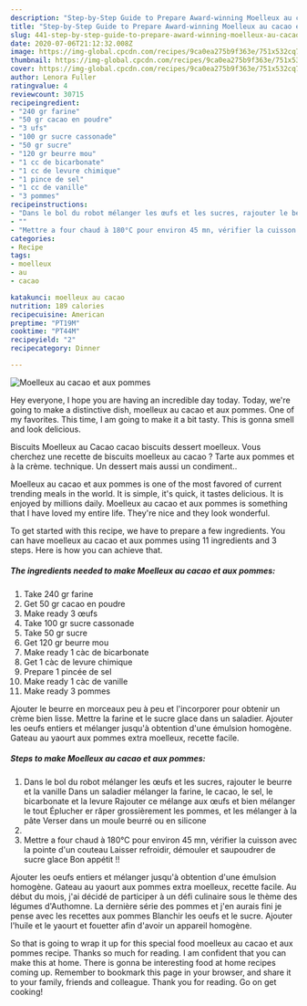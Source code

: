```yaml
---
description: "Step-by-Step Guide to Prepare Award-winning Moelleux au cacao et aux pommes"
title: "Step-by-Step Guide to Prepare Award-winning Moelleux au cacao et aux pommes"
slug: 441-step-by-step-guide-to-prepare-award-winning-moelleux-au-cacao-et-aux-pommes
date: 2020-07-06T21:12:32.008Z
image: https://img-global.cpcdn.com/recipes/9ca0ea275b9f363e/751x532cq70/moelleux-au-cacao-et-aux-pommes-photo-principale-de-la-recette.jpg
thumbnail: https://img-global.cpcdn.com/recipes/9ca0ea275b9f363e/751x532cq70/moelleux-au-cacao-et-aux-pommes-photo-principale-de-la-recette.jpg
cover: https://img-global.cpcdn.com/recipes/9ca0ea275b9f363e/751x532cq70/moelleux-au-cacao-et-aux-pommes-photo-principale-de-la-recette.jpg
author: Lenora Fuller
ratingvalue: 4
reviewcount: 30715
recipeingredient:
- "240 gr farine"
- "50 gr cacao en poudre"
- "3 ufs"
- "100 gr sucre cassonade"
- "50 gr sucre"
- "120 gr beurre mou"
- "1 cc de bicarbonate"
- "1 cc de levure chimique"
- "1 pince de sel"
- "1 cc de vanille"
- "3 pommes"
recipeinstructions:
- "Dans le bol du robot mélanger les œufs et les sucres, rajouter le beurre et la vanille Dans un saladier mélanger la farine, le cacao, le sel, le bicarbonate et la levure Rajouter ce mélange aux œufs et bien mélanger le tout Éplucher er râper grossièrement les pommes, et les mélanger à la pâte Verser dans un moule beurré ou en silicone"
- ""
- "Mettre a four chaud à 180°C pour environ 45 mn, vérifier la cuisson avec la pointe d&#39;un couteau Laisser refroidir, démouler et saupoudrer de sucre glace Bon appétit !!"
categories:
- Recipe
tags:
- moelleux
- au
- cacao

katakunci: moelleux au cacao 
nutrition: 189 calories
recipecuisine: American
preptime: "PT19M"
cooktime: "PT44M"
recipeyield: "2"
recipecategory: Dinner

---
```



![Moelleux au cacao et aux pommes](https://img-global.cpcdn.com/recipes/9ca0ea275b9f363e/751x532cq70/moelleux-au-cacao-et-aux-pommes-photo-principale-de-la-recette.jpg)

Hey everyone, I hope you are having an incredible day today. Today, we're going to make a distinctive dish, moelleux au cacao et aux pommes. One of my favorites. This time, I am going to make it a bit tasty. This is gonna smell and look delicious.

Biscuits Moelleux au Cacao cacao biscuits dessert moelleux. Vous cherchez une recette de biscuits moelleux au cacao ? Tarte aux pommes et à la crème. technique. Un dessert mais aussi un condiment..

Moelleux au cacao et aux pommes is one of the most favored of current trending meals in the world. It is simple, it's quick, it tastes delicious. It is enjoyed by millions daily. Moelleux au cacao et aux pommes is something that I have loved my entire life. They're nice and they look wonderful.


To get started with this recipe, we have to prepare a few ingredients. You can have moelleux au cacao et aux pommes using 11 ingredients and 3 steps. Here is how you can achieve that.

<!--inarticleads1-->

##### The ingredients needed to make Moelleux au cacao et aux pommes:

1. Take 240 gr farine
1. Get 50 gr cacao en poudre
1. Make ready 3 œufs
1. Take 100 gr sucre cassonade
1. Take 50 gr sucre
1. Get 120 gr beurre mou
1. Make ready 1 càc de bicarbonate
1. Get 1 càc de levure chimique
1. Prepare 1 pincée de sel
1. Make ready 1 càc de vanille
1. Make ready 3 pommes


Ajouter le beurre en morceaux peu à peu et l&#39;incorporer pour obtenir un crème bien lisse. Mettre la farine et le sucre glace dans un saladier. Ajouter les oeufs entiers et mélanger jusqu&#39;à obtention d&#39;une émulsion homogène. Gateau au yaourt aux pommes extra moelleux, recette facile. 

<!--inarticleads2-->

##### Steps to make Moelleux au cacao et aux pommes:

1. Dans le bol du robot mélanger les œufs et les sucres, rajouter le beurre et la vanille Dans un saladier mélanger la farine, le cacao, le sel, le bicarbonate et la levure Rajouter ce mélange aux œufs et bien mélanger le tout Éplucher er râper grossièrement les pommes, et les mélanger à la pâte Verser dans un moule beurré ou en silicone
1. 
1. Mettre a four chaud à 180°C pour environ 45 mn, vérifier la cuisson avec la pointe d&#39;un couteau Laisser refroidir, démouler et saupoudrer de sucre glace Bon appétit !!


Ajouter les oeufs entiers et mélanger jusqu&#39;à obtention d&#39;une émulsion homogène. Gateau au yaourt aux pommes extra moelleux, recette facile. Au début du mois, j&#39;ai décidé de participer à un défi culinaire sous le thème des légumes d&#39;Authomne. La dernière série des pommes et j&#39;en aurais fini je pense avec les recettes aux pommes Blanchir les oeufs et le sucre. Ajouter l&#39;huile et le yaourt et fouetter afin d&#39;avoir un appareil homogène. 

So that is going to wrap it up for this special food moelleux au cacao et aux pommes recipe. Thanks so much for reading. I am confident that you can make this at home. There is gonna be interesting food at home recipes coming up. Remember to bookmark this page in your browser, and share it to your family, friends and colleague. Thank you for reading. Go on get cooking!
